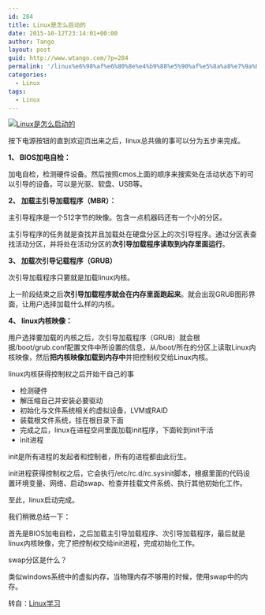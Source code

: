 ```yaml
---
id: 284
title: Linux是怎么启动的
date: 2015-10-12T23:14:01+00:00
author: Tango
layout: post
guid: http://www.wtango.com/?p=284
permalink: '/linux%e6%98%af%e6%80%8e%e4%b9%88%e5%90%af%e5%8a%a8%e7%9a%84/'
categories:
  - Linux
tags:
  - Linux
---
```

[<img class="aligncenter size-full wp-image-285" src="../wp-content/uploads/2015/10/Linux是怎么启动的.jpeg" alt="Linux是怎么启动的" width="640" height="334" srcset="../wp-content/uploads/2015/10/Linux是怎么启动的.jpeg 640w, ../wp-content/uploads/2015/10/Linux是怎么启动的-300x157.jpeg 300w" sizes="(max-width: 640px) 100vw, 640px" />](../wp-content/uploads/2015/10/Linux是怎么启动的.jpeg)

按下电源按钮的直到欢迎页出来之后，linux总共做的事可以分为五步来完成。

<!--more-->

**1、 BIOS加电自检：**

加电自检，检测硬件设备。然后按照cmos上面的顺序来搜索处在活动状态下的可以引导的设备。可以是光驱、软盘、USB等。

**2、 加载主引导加载程序（MBR）：**

主引导程序是一个512字节的映像。包含一点机器码还有一个小的分区。

主引导程序的任务就是查找并且加载处在硬盘分区上的次引导程序。通过分区表查找活动分区，并将处在活动分区的**次引导加载程序读取到内存里面运行**。

**3、 加载次引导记载程序（GRUB）**

次引导加载程序只要就是加载linux内核。

上一阶段结束之后**次引导加载程序就会在内存里面跑起来**。就会出现GRUB图形界面，让用户选择加载什么样的内核。

**4、 linux内核映像：**

用户选择要加载的内核之后，次引导加载程序（GRUB）就会根据/boot/grub.conf配置文件中所设置的信息，从/boot/所在的分区上读取Linux内核映像，然后**把内核映像加载到内存中**并把控制权交给Linux内核。

linux内核获得控制权之后开始干自己的事

<ul class=" list-paddingleft-2">
  <li>
    检测硬件
  </li>
  <li>
    解压缩自己并安装必要驱动
  </li>
  <li>
    初始化与文件系统相关的虚拟设备，LVM或RAID
  </li>
  <li>
    装载根文件系统，挂在根目录下面
  </li>
  <li>
    完成之后，linux在进程空间里面加载init程序，下面轮到init干活
  </li>
  <li>
    init进程
  </li>
</ul>

init是所有进程的发起者和控制者，所有的进程都由此衍生。

init进程获得控制权之后，它会执行/etc/rc.d/rc.sysinit脚本，根据里面的代码设置环境变量、网络、启动swap、检查并挂载文件系统、执行其他初始化工作。

至此，linux启动完成。

我们稍微总结一下：

首先是BIOS加电自检，之后加载主引导加载程序、次引导加载程序，最后就是linux内核映像，完了把控制权交给init进程，完成初始化工作。

swap分区是什么？

类似windows系统中的虚拟内存，当物理内存不够用的时候，使用swap中的内存。

转自：<a href="http://mp.weixin.qq.com/s?__biz=MzA3MDc1MzQ2NA==&mid=204516686&idx=1&sn=8f4e12823345d70076e9c0e460ab6d06&scene=5&srcid=1012txW9hXlV5j7NzdYitTqL#rd" target="_blank">Linux学习</a>